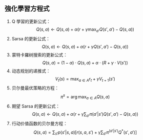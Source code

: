 ## 強化學習方程式

1. Q 學習的更新公式：$$Q(s, a) \gets Q(s, a) + \alpha \left( r + \gamma \max_{a'} Q(s', a') - Q(s, a) \right)$$
3. Sarsa 的更新公式：$$Q(s, a) \gets Q(s, a) + \alpha \left( r + \gamma Q(s', a') - Q(s, a) \right)$$
4. 蒙特卡羅树搜索的更新公式：$$Q(s, a) = (1 - \alpha) \cdot Q(s, a) + \alpha \cdot (R + \gamma \cdot V(s'))$$
5. 动态规划的递推式：$$V_t(s) = \max_{a \in A} { r_t + \gamma V_{t+1}(s')}$$
6. 贝尔曼最优策略的方程：$$\pi^s = \arg \max_{a \in A} Q(s, a)$$
7. 期望 Sarsa 的更新公式：$$Q(s, a) \gets Q(s, a) + \alpha \left( r + \gamma \sum_{a'} \pi(a' | s') Q(s', a') - Q(s, a) \right)$$
8. 行动价值函数的贝尔曼方程：$$Q(s, a) = \sum_{s'} p(s' | s, a) \left[ r(s, a, s') + \gamma \sum_{a'} \pi^(a' | s') Q^*(s', a') \right]$$


